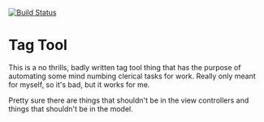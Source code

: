 [![Build Status](https://travis-ci.com/MadManGaz/Tag-Tool.svg?token=Sx12AAWLX4ipjsWQNVEs&branch=master)](https://travis-ci.com/MadManGaz/Tag-Tool)

# Tag Tool

This is a no thrills, badly written tag tool thing that has the purpose of automating some mind numbing clerical tasks for work. Really only meant for myself, so it's bad, but it works for me.

Pretty sure there are things that shouldn't be in the view controllers and things that shouldn't be in the model.